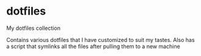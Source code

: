 dotfiles
========

My dotfiles collection

Contains various dotfiles that I have customized to suit my tastes. 
Also has a script that symlinks all the files after pulling them to a new machine 
